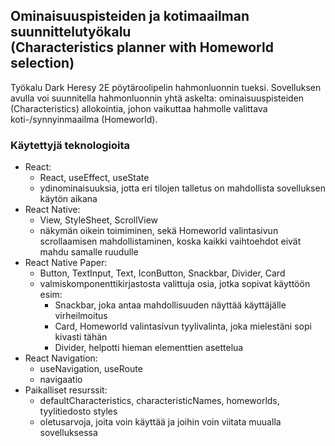 ## Ominaisuuspisteiden ja kotimaailman suunnittelutyökalu<br>(Characteristics planner with Homeworld selection)

Työkalu Dark Heresy 2E pöytäroolipelin hahmonluonnin tueksi. Sovelluksen avulla voi suunnitella hahmonluonnin yhtä askelta: ominaisuuspisteiden (Characteristics) allokointia, johon vaikuttaa hahmolle valittava koti-/synnyinmaailma (Homeworld).

### Käytettyjä teknologioita
- React:
  - React, useEffect, useState
  - ydinominaisuuksia, jotta eri tilojen talletus on mahdollista sovelluksen käytön aikana
- React Native:
  - View, StyleSheet, ScrollView
  - näkymän oikein toimiminen, sekä Homeworld valintasivun scrollaamisen mahdollistaminen, koska kaikki vaihtoehdot eivät mahdu samalle ruudulle
- React Native Paper:
  - Button, TextInput, Text, IconButton, Snackbar, Divider, Card
  - valmiskomponenttikirjastosta valittuja osia, jotka sopivat käyttöön esim:
    - Snackbar, joka antaa mahdollisuuden näyttää käyttäjälle virheilmoitus
    - Card, Homeworld valintasivun tyylivalinta, joka mielestäni sopi kivasti tähän
    - Divider, helpotti hieman elementtien asettelua
- React Navigation:
  - useNavigation, useRoute
  - navigaatio
- Paikalliset resurssit:
  - defaultCharacteristics, characteristicNames, homeworlds, tyylitiedosto styles
  - oletusarvoja, joita voin käyttää ja joihin voin viitata muualla sovelluksessa

